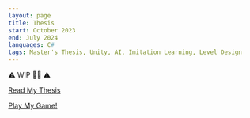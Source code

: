 ```yaml
---
layout: page
title: Thesis
start: October 2023
end: July 2024
languages: C#
tags: Master's Thesis, Unity, AI, Imitation Learning, Level Design
---
```

⚠ WIP 👷‍♂️ ⚠

[Read My Thesis](http://webthesis.biblio.polito.it/id/eprint/31925)

[Play My Game!](https://play.unity.com/en/games/a3a8144d-4125-4184-b532-56d1286fb004/kart-data-collection)